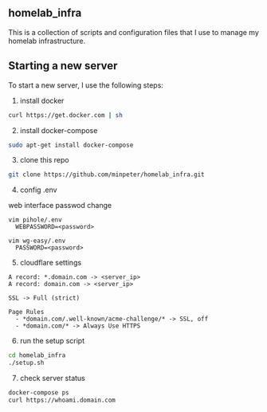 ## homelab_infra

This is a collection of scripts and configuration files that I use to manage my homelab infrastructure.

## Starting a new server

To start a new server, I use the following steps:

1. install docker

```sh
curl https://get.docker.com | sh
```

2. install docker-compose

```sh
sudo apt-get install docker-compose
```

3. clone this repo

```sh
git clone https://github.com/minpeter/homelab_infra.git
```

4. config .env

web interface passwod change

```
vim pihole/.env
  WEBPASSWORD=<password>

vim wg-easy/.env
  PASSWORD=<password>
```

5. cloudflare settings

```
A record: *.domain.com -> <server_ip>
A record: domain.com -> <server_ip>

SSL -> Full (strict)

Page Rules
  - *domain.com/.well-known/acme-challenge/* -> SSL, off
  - *domain.com/* -> Always Use HTTPS
```

6. run the setup script

```sh
cd homelab_infra
./setup.sh
```

7. check server status

```sh
docker-compose ps
curl https://whoami.domain.com
```
